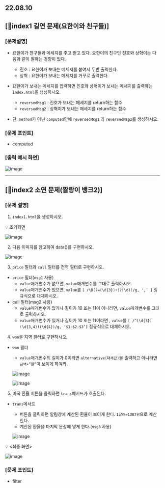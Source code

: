 ## 22.08.10

## [🐼index1 길연 문제(요한이와 친구들)]

### [문제설명]

* 요한이가 친구들과 메세지를 주고 받고 있다. 요한이의 친구인 진호와 상혁이는 다음과 같이 말하는 경향이 있다.
  * 진호 : 요한이가 보내는 메세지를 붙여서 두번 출력한다.
  * 상혁 : 요한이가 보내는 메세지를 거꾸로 출력한다.

* 요한이가 보내는 메세지를 입력하면 진호와 상혁이가 보내는 메세지를 출력하는 `index.html`을 생성하시오.
  * `reversedMsg1` : 진호가 보내는 메세지를 return하는 함수
  * `reversedMsg2` : 상혁이가 보내는 메세지를 return하는 함수
* 단, `method`가 아닌 `computed`안에 `reversedMsg1` 과 `reversedMsg2`를 생성하시오.

### [문제 포인트]

- computed

### [출력 예시 화면]

![image](https://user-images.githubusercontent.com/109563072/183872016-98faa08d-7093-4146-a35e-45dc13a67e16.png)


<hr/>

## [🦊index2 소연 문제(짤랑이 뱅크2)]

### [문제 설명]
1. `index1.html`을 생성하시오.

💡 초기화면

![image](https://user-images.githubusercontent.com/109563072/183872499-2cede205-67e8-4d47-92a5-7c2d4b578e4d.png)

2. 다음 이미지를 참고하여 data()를 구현하시오.

![image](https://user-images.githubusercontent.com/109563072/183872575-3e2e8a97-6125-4268-97dd-1006b21d3953.png)


3. `price` 필터와 `call` 필터를 전역 필터로 구현하시오.
  * `price` 필터(`msg1` 사용)
    * `value`매개변수가 없으면, `value`매개변수를 그대로 출력하시오.
    * `value`매개변수가 있으면, `value`를 `[ /\B(?=(\d{3})+(?!\d))/g, ',’ ]` 정규식으로 대체하시오.
  * call 필터(msg2 사용)
    * `value`매개변수가 없거나  길이가 10 또는 11이 아니라면, `value`매개변수를 그대로 출력하시오.
    * `value`매개변수가 있거나 길이가 10 또는 11이라면 , `value`를 `[ /^(\d{3})(\d{3,4})(\d{4})/g, '$1-$2-$3’]` 정규식으로 대체하시오.

4. `won`을 지역 필터로 구현하시오.
  * `won` 필터
    * `value`매개변수의 길이가 0이라면 `alternative(대체값)`을 출력하고 아니라면 `금액+”원”`이 보이게 하여라.

    ![image](https://user-images.githubusercontent.com/109563072/183872957-8ab21b45-4893-46b3-aa6b-fb277bab5695.png)

    ![image](https://user-images.githubusercontent.com/109563072/183873070-d9e4af14-02f6-4e36-80a6-be10e125179c.png)


5. 미국 환율 버튼을 클릭하면 `trans`메서드가 호출된다.
  * `trans`메서드
    * 버튼을 클릭하면 알림창에 계산된 환율이 보이게 한다. `1달러=1307원`으로 계산한다.
    * 계산된 환율을 마지막 문장에 넣게 한다.(`msg3` 사용)

    ![image](https://user-images.githubusercontent.com/109563072/183873231-9ee7ca44-f99d-411d-a71e-ed01fd6fa834.png)


💡 <최종 화면>

![image](https://user-images.githubusercontent.com/109563072/183873347-d04a1e40-e4ec-429b-be47-d815b1738de4.png)

    

### [문제 포인트]

- filter
